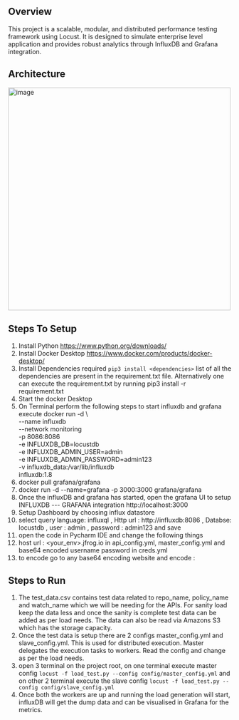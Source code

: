 ## Overview

This project is a scalable, modular, and distributed performance testing framework using Locust. It is designed to simulate enterprise level application and provides robust analytics through InfluxDB and Grafana integration.

## Architecture

<img width="500" alt="image" src="https://github.com/user-attachments/assets/9dba6096-a2f7-4c06-8adf-84d3f7f755b9" />



## Steps To Setup

1. Install Python https://www.python.org/downloads/
2. Install Docker Desktop https://www.docker.com/products/docker-desktop/
3. Install Dependencies required `pip3 install <dependencies>` list of all the dependencies are present in the requirement.txt file. Alternatively one can execute the requirement.txt by running pip3 install -r requirement.txt
4. Start the docker Desktop
5. On Terminal perform the following steps to start influxdb and grafana execute 
docker run -d \                                          
  --name influxdb \
  --network monitoring \
  -p 8086:8086 \
  -e INFLUXDB_DB=locustdb \
  -e INFLUXDB_ADMIN_USER=admin \
  -e INFLUXDB_ADMIN_PASSWORD=admin123 \
  -v influxdb_data:/var/lib/influxdb \
  influxdb:1.8
6. docker pull grafana/grafana
7. docker run -d --name=grafana -p 3000:3000 grafana/grafana
8. Once the influxDB and grafana has started, open the grafana UI to setup INFLUXDB --- GRAFANA integration http://localhost:3000
9. Setup Dashboard by choosing influx datastore
10. select query language: influxql , Http url : http://influxdb:8086 , Databse: locustdb , user : admin , password : admin123 and save
11. open the code in Pycharm IDE and change the following things
12. host url : <your_env>.jfrog.io in api_config.yml, master_config.yml and base64 encoded username password in creds.yml
13. to encode go to any base64 encoding website and encode <username>:<password>


## Steps to Run

1. The test_data.csv contains test data related to repo_name, policy_name and watch_name which we will be needing for the APIs. For sanity load keep the data less and once the sanity is complete test data can be added as per load needs. The data can also be read via Amazons S3 which has the storage capacity.
2. Once the test data is setup there are 2 configs master_config.yml and slave_config.yml. This is used for distributed execution. Master delegates the execution tasks to workers. Read the config and change as per the load needs.
3. open 3 terminal on the project root, on one terminal execute master config `locust -f load_test.py --config config/master_config.yml` and on other 2 terminal execute the slave config `locust -f load_test.py --config config/slave_config.yml` 
4. Once both the workers are up and running the load generation will start, influxDB will get the dump data and can be visualised in Grafana for the metrics.


     




